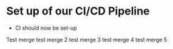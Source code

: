 # Set up of our CI/CD Pipeline

- CI should now be set-up

Test merge
test merge 2
test merge 3
test merge 4
test merge 5